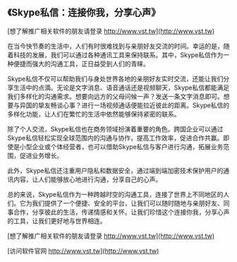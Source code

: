 ## **《Skype私信：连接你我，分享心声》**

[想了解推广相关软件的朋友请登录 http://www.vst.tw](http://www.vst.tw)

在当今快节奏的生活中，人们有时很难找到与亲朋好友交流的时间。幸运的是，随着科技的发展，我们可以通过各种通讯工具来保持联系。其中，Skype私信作为一种便捷而强大的沟通工具，正日益受到人们的青睐。

Skype私信不仅可以帮助我们与身处世界各地的亲朋好友实时交流，还能让我们分享生活中的点滴。无论是文字消息、语音通话还是视频聊天，Skype私信都能满足我们多样化的沟通需求。想要向远方的父母问候一声？发送一条文字消息即可。想要与异国的挚友畅谈心事？进行一场视频通话便能拉近彼此的距离。Skype私信的多样化功能，让人们在繁忙的生活中依然能够保持紧密的联系。

除了个人交流，Skype私信也在商务领域扮演着重要的角色。跨国企业可以通过Skype私信轻松实现全球范围内的沟通与协作，提高工作效率，促进合作共赢。即使是小型企业或个体经营者，也可以借助Skype私信与客户进行沟通，拓展业务范围，促进业务增长。

此外，Skype私信还注重用户隐私和数据安全，通过端到端加密技术保护用户的通讯内容，让人们能够放心地进行沟通，分享自己的心声。

总的来说，Skype私信作为一种跨越时空的沟通工具，连接了世界上不同地区的人们。它为我们提供了一个便捷、安全的平台，让我们可以随时随地与亲朋好友、同事合作，分享彼此的生活，传递情感和关怀。让我们珍惜这个连接你我，分享心声的工具，让我们更好地与世界相连。

[想了解推广相关软件的朋友请登录 http://www.vst.tw](http://www.vst.tw)


[访问软件官网 http://www.vst.tw](http://www.vst.tw)
